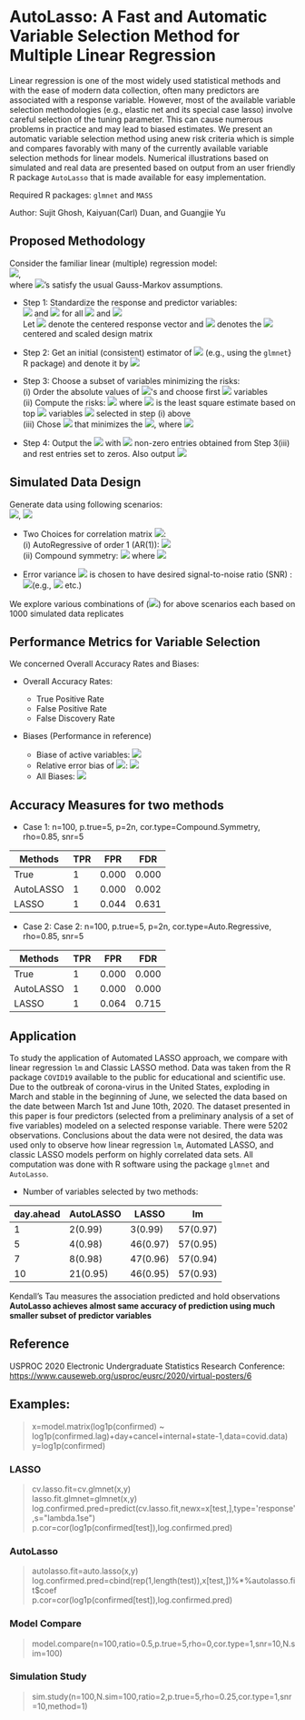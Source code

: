 # AutoLasso: A Fast and Automatic Variable Selection Method for Multiple Linear Regression

Linear regression is one of the most widely used statistical methods and with the ease of modern data collection, often many predictors are associated with a response variable. However, most of the available variable selection methodologies (e.g., elastic net and its special case lasso) involve careful selection of the tuning parameter. This can cause numerous problems in practice and may lead to biased estimates. We present an automatic variable selection method using anew risk criteria which is simple and compares favorably with many of the currently available variable selection methods for linear models. Numerical illustrations based on simulated and real data are presented based on output from an user friendly R package `AutoLasso` that is made available for easy implementation.

Required R packages: `glmnet` and `MASS`

Author: Sujit Ghosh, Kaiyuan(Carl) Duan, and Guangjie Yu

## Proposed Methodology

Consider the familiar linear (multiple) regression model:  
<img src="https://render.githubusercontent.com/render/math?math=\LARGE{y_i = \beta_0 + \sum_{j=1}^p x_{ij}\beta_j + \sigma\epsilon_i}">,   
where <img src="https://render.githubusercontent.com/render/math?math=\epsilon_i">’s satisfy the usual Gauss-Markov assumptions. 


- Step 1: Standardize the response and predictor variables:  
<img src="https://render.githubusercontent.com/render/math?math=\sum_{i=1}^n x_{ij}=0"> and <img src="https://render.githubusercontent.com/render/math?math=\sum_{i=1}^n x_{ij}^2=n"> for all <img src="https://render.githubusercontent.com/render/math?math=j=1,\ldots,p"> and <img src="https://render.githubusercontent.com/render/math?math=\sum_{i=1}^n y_i=0\\">   
Let <img src="https://render.githubusercontent.com/render/math?math=Y=(y_1, y_2,\ldots,y_n)^t"> denote the centered response vector and <img src="https://render.githubusercontent.com/render/math?math=X=((x_{ij}))"> denotes the <img src="https://render.githubusercontent.com/render/math?math=n\times p"> centered and scaled design matrix   

- Step 2: Get an initial (consistent) estimator of <img src="https://render.githubusercontent.com/render/math?math=\beta"> (e.g., using the `glmnet`} R package)
and denote it by <img src="https://render.githubusercontent.com/render/math?math=\hat{\beta}^{(0)}">        

- Step 3: Choose a subset of variables minimizing the risks:  
(i) Order the absolute values of <img src="https://render.githubusercontent.com/render/math?math=\hat{\beta}^{(0)}">'s and choose first <img src="https://render.githubusercontent.com/render/math?math=k"> variables   
(ii) Compute the risks: <img src="https://render.githubusercontent.com/render/math?math=R_k = k||Y-X_k\hat{\beta}_k||^2/(n-k)"> where <img src="https://render.githubusercontent.com/render/math?math=\hat{\beta}_k"> is the least square estimate based on top <img src="https://render.githubusercontent.com/render/math?math=k"> variables <img src="https://render.githubusercontent.com/render/math?math=X_k"> selected in step (i) above   
(iii) Chose <img src="https://render.githubusercontent.com/render/math?math=k\in \{1,2,\ldots,r\}"> that minimizes the 
<img src="https://render.githubusercontent.com/render/math?math=R_k">, where <img src="https://render.githubusercontent.com/render/math?math=r<rank(X)">  

- Step 4: Output the <img src="https://render.githubusercontent.com/render/math?math=\hat{\beta}"> with <img src="https://render.githubusercontent.com/render/math?math=\hat{k}"> non-zero entries obtained from Step 3(iii) and rest entries set to zeros. Also output <img src="https://render.githubusercontent.com/render/math?math=\hat{\sigma}^2=||Y-X_{\hat{k}}\hat{\beta}_{\hat{k}}||^2/(n-\hat{k})">  

## Simulated Data Design

Generate data using following scenarios:  
<img src="https://render.githubusercontent.com/render/math?math=\LARGE{y_i =\beta_0 + \sum_{j=1}^p x_{ij}\beta_j + \sigma\epsilon_i}">, <img src="https://render.githubusercontent.com/render/math?math=\LARGE{\epsilon_i\stackrel{i.i.d}{\sim} N(0, 1)}">  

- Two Choices for correlation matrix <img src="https://render.githubusercontent.com/render/math?math=\Sigma_0">:  
 (i)  AutoRegressive of order 1 (AR(1)): <img src="https://render.githubusercontent.com/render/math?math=\Sigma_0=((\rho^{|i-j|}))">  
 (ii) Compound symmetry: <img src="https://render.githubusercontent.com/render/math?math=\Sigma_0=(1-\rho)I_p+\rho 1_p 1_p^t"> where <img src="https://render.githubusercontent.com/render/math?math=\rho\in [0, 1)">     

- Error variance <img src="https://render.githubusercontent.com/render/math?math=\sigma^2"> is chosen to have desired signal-to-noise ratio (SNR) :  
<img src="https://render.githubusercontent.com/render/math?math=\sigma^2 =||X\beta||_2^2/(n(snr)^2)">(e.g., <img src="https://render.githubusercontent.com/render/math?math=snr=2, 5, 10"> etc.)   

We explore various combinations of (<img src="https://render.githubusercontent.com/render/math?math=n,p,\rho, snr">) for above scenarios each based on 1000 simulated data replicates

## Performance Metrics for Variable Selection

We concerned Overall Accuracy Rates and Biases:

- Overall Accuracy Rates:  
  - True Positive Rate
  - False Positive Rate
  - False Discovery Rate

- Biases (Performance in reference)
  - Biase of active variables: <img src="https://render.githubusercontent.com/render/math?math=\{\hat{\beta_j}-\beta_j^{true}: \beta_j^{true} \neq 0, j=1,...,p\}">     
  - Relative error bias of <img src="https://render.githubusercontent.com/render/math?math=\sigma^2">: <img src="https://render.githubusercontent.com/render/math?math=\frac{\hat{\sigma}^2}{\sigma_{true}^2}-1">
  - All Biases: <img src="https://render.githubusercontent.com/render/math?math=\{\hat{\beta_j}-\beta_j^{true}: j=1,...,p\}">
 
## Accuracy Measures for two methods
- Case 1: n=100, p.true=5, p=2n, cor.type=Compound.Symmetry, rho=0.85, snr=5

| Methods | TPR  |   FPR  | FDR  |
|---------|------| -------|------|
|True     |  1   | 0.000  | 0.000|
|AutoLASSO|  1   | 0.000  | 0.002|
|    LASSO|  1   | 0.044  | 0.631|

- Case 2: Case 2: n=100, p.true=5, p=2n, cor.type=Auto.Regressive, rho=0.85, snr=5

| Methods | TPR  |   FPR  | FDR  |
|---------|------| -------|------|
|True     |  1   | 0.000  | 0.000|
|AutoLASSO|  1   | 0.000  | 0.000|
|    LASSO|  1   | 0.064  | 0.715|


## Application

To study the application of Automated LASSO approach, we compare with linear regression `lm` and Classic LASSO method. Data was taken from the R package `COVID19` available to the public for educational and scientific use. Due to the outbreak of corona-virus in the United States, exploding in March and stable in the beginning of June, we selected the data based on the date between March 1st and June 10th, 2020. The dataset presented in this paper is four predictors (selected from a preliminary analysis of a set of five variables) modeled on a selected response variable. There were 5202 observations. Conclusions about the data were not desired, the data was used only to observe how linear regression `lm`, Automated LASSO, and classic LASSO models perform on highly correlated data sets. All computation was done with R software using the package `glmnet` and `AutoLasso`.

- Number of variables selected by two methods:

| day.ahead | AutoLASSO|   LASSO  | lm      |  
|---------  |--------- | -------  |------   |
|1          |  2(0.99) | 3(0.99)  | 57(0.97)|
|5          |  4(0.98) | 46(0.97) | 57(0.95)|
|    7      |  8(0.98) | 47(0.96) | 57(0.94)|
|    10     |  21(0.95)| 46(0.95) | 57(0.93)|   

Kendall’s Tau measures the association predicted and hold observations      
**AutoLasso achieves almost same accuracy of prediction using much smaller subset of predictor variables**

## Reference

USPROC 2020 Electronic Undergraduate Statistics Research Conference: https://www.causeweb.org/usproc/eusrc/2020/virtual-posters/6


## Examples:
  > x=model.matrix(log1p(confirmed) ~ log1p(confirmed.lag)+day+cancel+internal+state-1,data=covid.data)  
  > y=log1p(confirmed)
### LASSO
  > cv.lasso.fit=cv.glmnet(x,y)  
  > lasso.fit.glmnet=glmnet(x,y)  
  > log.confirmed.pred=predict(cv.lasso.fit,newx=x[test,],type='response',s="lambda.1se")  
  > p.cor=cor(log1p(confirmed[test]),log.confirmed.pred)
### AutoLasso
  > autolasso.fit=auto.lasso(x,y)  
  > log.confirmed.pred=cbind(rep(1,length(test)),x[test,])%*%autolasso.fit$coef  
  > p.cor=cor(log1p(confirmed[test]),log.confirmed.pred)
### Model Compare
  > model.compare(n=100,ratio=0.5,p.true=5,rho=0,cor.type=1,snr=10,N.sim=100)
### Simulation Study  
  > sim.study(n=100,N.sim=100,ratio=2,p.true=5,rho=0.25,cor.type=1,snr=10,method=1)

